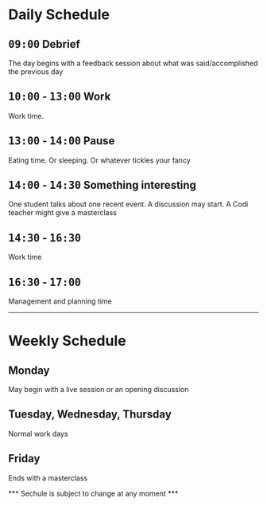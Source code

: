 # Daily Schedule

## <kbd>09:00</kbd> Debrief

The day begins with a feedback session about what was said/accomplished the  previous day

## <kbd>10:00</kbd> - <kbd>13:00</kbd> Work

Work time.

## <kbd>13:00</kbd> - <kbd>14:00</kbd> Pause

Eating time. Or sleeping. Or whatever tickles your fancy

## <kbd>14:00</kbd> - <kbd>14:30</kbd> Something interesting

One student talks about one recent event. A discussion may start. A Codi teacher might give a masterclass

## <kbd>14:30</kbd> - <kbd>16:30</kbd> 

Work time

## <kbd>16:30</kbd> - <kbd>17:00</kbd> 

Management and planning time

--------------------------------------

# Weekly Schedule

## Monday

May begin with a live session or an opening discussion

## Tuesday, Wednesday, Thursday

Normal work days 

## Friday

Ends with a masterclass


*** Sechule is subject to change at any moment ***